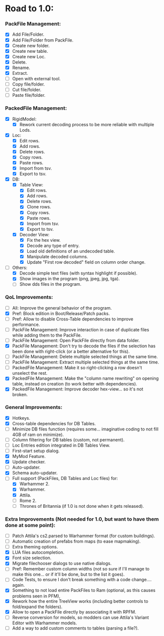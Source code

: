 # Road to 1.0:
### PackFile Management:
  - [x] Add File/Folder.
  - [x] Add File/Folder from PackFile.
  - [x] Create new folder.
  - [x] Create new table.
  - [x] Create new Loc.
  - [x] Delete.
  - [x] Rename.
  - [x] Extract.
  - [ ] Open with external tool.
  - [ ] Copy file/folder.
  - [ ] Cut file/folder.
  - [ ] Paste file/folder.

### PackedFile Management:
  - [x] RigidModel:
    - [x] Rework current decoding process to be more reliable with multiple Lods.
  - [x] Loc:
    - [x] Edit rows.
    - [x] Add rows.
    - [x] Delete rows.
    - [x] Copy rows.
    - [x] Paste rows.
    - [x] Import from tsv.
    - [x] Export to tsv.
  - [x] DB:
    - [x] Table View:
      - [x] Edit rows.
      - [x] Add rows.
      - [x] Delete rows.
      - [x] Clone rows.
      - [x] Copy rows.
      - [x] Paste rows.
      - [x] Import from tsv.
      - [x] Export to tsv.
    - [x] Decoder View:
      - [x] Fix the hex view.
      - [x] Decode any type of entry.
      - [x] Load old definitions of an undecoded table.
      - [x] Manipulate decoded columns.
      - [x] Update "First row decoded" field on column order change.
  - [ ] Others:
    - [x] Decode simple text files (with syntax highlight if possible).
    - [x] Show images in the program (png, jpeg, jpg, tga).
    - [ ] Show dds files in the program.

### QoL Improvements:
  - [ ] All: Improve the general behavior of the program.
  - [x] Pref: Block edition in Boot/Release/Patch packs.
  - [ ] Pref: Allow to disable Cross-Table dependencies to improve performance.
  - [ ] PackFile Management: Improve interaction in case of duplicate files while adding them to the PackFile.
  - [ ] PackFile Management: Open PackFile directly from data folder.
  - [x] PackFile Management: Don't try to decode the files if the selection has been done with right-click (or a better alternative for this).
  - [ ] PackFile Management: Delete multiple selected things at the same time.
  - [ ] PackFile Management: Extract multiple selected things at the same time.
  - [ ] PackedFile Management: Make it so right-clicking a row doesn't unselect the rest.
  - [x] PackedFile Management: Make the "column name rewriting" on opening table, instead on creation (to work better with dependencies).
  - [x] PackedFile Management: Improve decoder hex-view... so it's not broken.

### General Improvements:
  - [x] Hotkeys.
  - [x] Cross-table dependencies for DB Tables.
  - [ ] Minimize DB files function (requires some... imaginative coding to not fill 4GB of ram on minimize).
  - [ ] Column filtering for DB tables (custom, not permanent).
  - [ ] Loc Entries edition integrated in DB Tables View.
  - [ ] First-start setup dialog.
  - [x] MyMod Feature.
  - [x] Update checker.
  - [ ] Auto-updater.
  - [x] Schema auto-updater.
  - [ ] Full support (PackFiles, DB Tables and Loc files) for:
    - [x] Warhammer 2.
    - [x] Warhammer.
    - [x] Attila.
    - [ ] Rome 2.
    - [ ] Thrones of Britannia (if 1.0 is not done when it gets released).

### Extra Improvements (Not needed for 1.0, but want to have them done at some point):
  - [ ] Patch Attila's cs2.parsed to Warhammer format (for custom buildings).
  - [ ] Automatic creation of prefabs from maps (to ease mapmaking).
  - [ ] Extra theming options.
  - [x] LUA files autocompletion.
  - [x] Font size selection.
  - [x] Migrate filechooser dialogs to use native dialogs.
  - [ ] Pref: Remember custom column widths (not so sure if I'll manage to make this one... or if it'll be done, but to the list it goes).
  - [ ] Code Tests, to ensure I don't break something with a code change.... again.
  - [x] Something to not load entire PackFiles to Ram (optional, as this causes problems seen in PFM),
  - [x] Rework how the entire TreeView works (including better controls to fold/expand the folders).
  - [x] Allow to open a PackFile directly by associating it with RPFM.
  - [ ] Reverse conversion for models, so modders can use Attila's Variant Editor with Warhammer models.
  - [ ] Add a way to add custom comments to tables (parsing a file?).
